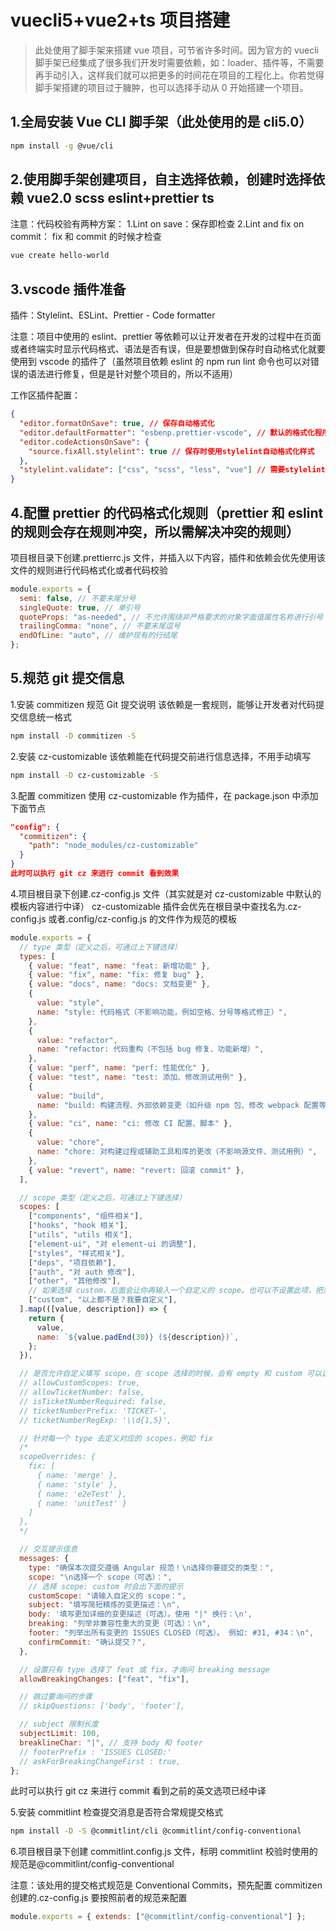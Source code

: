 # vuecli5+vue2+ts 项目搭建

> 此处使用了脚手架来搭建 vue 项目，可节省许多时间。因为官方的 vuecli 脚手架已经集成了很多我们开发时需要依赖，如：loader、插件等，不需要再手动引入，这样我们就可以把更多的时间花在项目的工程化上。你若觉得脚手架搭建的项目过于臃肿，也可以选择手动从 0 开始搭建一个项目。

## 1.全局安装 Vue CLI 脚手架（此处使用的是 cli5.0）

```bash
npm install -g @vue/cli
```

## 2.使用脚手架创建项目，自主选择依赖，创建时选择依赖 vue2.0 scss eslint+prettier ts

注意：代码校验有两种方案： 1.Lint on save：保存即检查 2.Lint and fix on commit： fix 和 commit 的时候才检查

```bash
vue create hello-world
```

## 3.vscode 插件准备

插件：Stylelint、ESLint、Prettier - Code formatter

注意：项目中使用的 eslint、prettier 等依赖可以让开发者在开发的过程中在页面或者终端实时显示代码格式、语法是否有误，但是要想做到保存时自动格式化就要使用到 vscode 的插件了（虽然项目依赖 eslint 的 npm run lint 命令也可以对错误的语法进行修复，但是是针对整个项目的，所以不适用）

工作区插件配置：

```json
{
  "editor.formatOnSave": true, // 保存自动格式化
  "editor.defaultFormatter": "esbenp.prettier-vscode", // 默认的格式化程序是Prettier - Code formatter
  "editor.codeActionsOnSave": {
    "source.fixAll.stylelint": true // 保存时使用stylelint自动格式化样式
  },
  "stylelint.validate": ["css", "scss", "less", "vue"] // 需要stylelint校验的文件
}
```

## 4.配置 prettier 的代码格式化规则（prettier 和 eslint 的规则会存在规则冲突，所以需解决冲突的规则）

项目根目录下创建.prettierrc.js 文件，并插入以下内容，插件和依赖会优先使用该文件的规则进行代码格式化或者代码校验

```javascript
module.exports = {
  semi: false, // 不要末尾分号
  singleQuote: true, // 单引号
  quoteProps: "as-needed", // 不允许围绕非严格要求的对象字面值属性名称进行引号
  trailingComma: "none", // 不要末尾逗号
  endOfLine: "auto", // 维护现有的行结尾
};
```

## 5.规范 git 提交信息

1.安装 commitizen 规范 Git 提交说明
该依赖是一套规则，能够让开发者对代码提交信息统一格式

```bash
npm install -D commitizen -S
```

2.安装 cz-customizable
该依赖能在代码提交前进行信息选择，不用手动填写

```bash
npm install -D cz-customizable -S
```

3.配置 commitizen 使用 cz-customizable 作为插件，在 package.json 中添加下面节点

```json
"config": {
  "commitizen": {
    "path": "node_modules/cz-customizable"
  }
}
此时可以执行 git cz 来进行 commit 看到效果
```

4.项目根目录下创建.cz-config.js 文件（其实就是对 cz-customizable 中默认的模板内容进行中译）
cz-customizable 插件会优先在根目录中查找名为.cz-config.js 或者.config/cz-config.js 的文件作为规范的模板

```javascript
module.exports = {
  // type 类型（定义之后，可通过上下键选择）
  types: [
    { value: "feat", name: "feat: 新增功能" },
    { value: "fix", name: "fix: 修复 bug" },
    { value: "docs", name: "docs: 文档变更" },
    {
      value: "style",
      name: "style: 代码格式（不影响功能，例如空格、分号等格式修正）",
    },
    {
      value: "refactor",
      name: "refactor: 代码重构（不包括 bug 修复、功能新增）",
    },
    { value: "perf", name: "perf: 性能优化" },
    { value: "test", name: "test: 添加、修改测试用例" },
    {
      value: "build",
      name: "build: 构建流程、外部依赖变更（如升级 npm 包、修改 webpack 配置等）",
    },
    { value: "ci", name: "ci: 修改 CI 配置、脚本" },
    {
      value: "chore",
      name: "chore: 对构建过程或辅助工具和库的更改（不影响源文件、测试用例）",
    },
    { value: "revert", name: "revert: 回滚 commit" },
  ],

  // scope 类型（定义之后，可通过上下键选择）
  scopes: [
    ["components", "组件相关"],
    ["hooks", "hook 相关"],
    ["utils", "utils 相关"],
    ["element-ui", "对 element-ui 的调整"],
    ["styles", "样式相关"],
    ["deps", "项目依赖"],
    ["auth", "对 auth 修改"],
    ["other", "其他修改"],
    // 如果选择 custom，后面会让你再输入一个自定义的 scope。也可以不设置此项，把后面的 allowCustomScopes 设置为 true
    ["custom", "以上都不是？我要自定义"],
  ].map(([value, description]) => {
    return {
      value,
      name: `${value.padEnd(30)} (${description})`,
    };
  }),

  // 是否允许自定义填写 scope，在 scope 选择的时候，会有 empty 和 custom 可以选择。
  // allowCustomScopes: true,
  // allowTicketNumber: false,
  // isTicketNumberRequired: false,
  // ticketNumberPrefix: 'TICKET-',
  // ticketNumberRegExp: '\\d{1,5}',

  // 针对每一个 type 去定义对应的 scopes，例如 fix
  /*
  scopeOverrides: {
    fix: [
      { name: 'merge' },
      { name: 'style' },
      { name: 'e2eTest' },
      { name: 'unitTest' }
    ]
  },
  */

  // 交互提示信息
  messages: {
    type: "确保本次提交遵循 Angular 规范！\n选择你要提交的类型：",
    scope: "\n选择一个 scope（可选）：",
    // 选择 scope: custom 时会出下面的提示
    customScope: "请输入自定义的 scope：",
    subject: "填写简短精炼的变更描述：\n",
    body: '填写更加详细的变更描述（可选）。使用 "|" 换行：\n',
    breaking: "列举非兼容性重大的变更（可选）：\n",
    footer: "列举出所有变更的 ISSUES CLOSED（可选）。 例如: #31, #34：\n",
    confirmCommit: "确认提交？",
  },

  // 设置只有 type 选择了 feat 或 fix，才询问 breaking message
  allowBreakingChanges: ["feat", "fix"],

  // 跳过要询问的步骤
  // skipQuestions: ['body', 'footer'],

  // subject 限制长度
  subjectLimit: 100,
  breaklineChar: "|", // 支持 body 和 footer
  // footerPrefix : 'ISSUES CLOSED:'
  // askForBreakingChangeFirst : true,
};
```

此时可以执行 git cz 来进行 commit 看到之前的英文选项已经中译

5.安装 commitlint 检查提交消息是否符合常规提交格式

```bash
npm install -D -S @commitlint/cli @commitlint/config-conventional
```

6.项目根目录下创建 commitlint.config.js 文件，标明 commitlint 校验时使用的规范是@commitlint/config-conventional

注意：该处用的提交格式规范是 Conventional Commits，预先配置 commitizen 创建的.cz-config.js 要按照前者的规范来配置

```javascript
module.exports = { extends: ["@commitlint/config-conventional"] };
```
